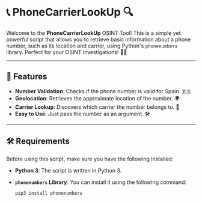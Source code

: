 # 📞 PhoneCarrierLookUp 🔍

Welcome to the **PhoneCarrierLookUp** OSINT Tool! This is a simple yet powerful script that allows you to retrieve basic information about a phone number, such as its location and carrier, using Python's `phonenumbers` library. Perfect for your OSINT investigations! 🕵️‍♂️

---

## 🚀 **Features**

- **Number Validation**: Checks if the phone number is valid for Spain. 🇪🇸
- **Geolocation**: Retrieves the approximate location of the number. 🌍
- **Carrier Lookup**: Discovers which carrier the number belongs to. 📶
- **Easy to Use**: Just pass the number as an argument. 🛠️

---

## 🛠️ **Requirements**

Before using this script, make sure you have the following installed:

- **Python 3**: The script is written in Python 3.
- **`phonenumbers` Library**: You can install it using the following command:

  ```bash
  pip3 install phonenumbers
